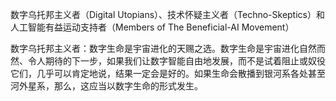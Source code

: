 数字乌托邦主义者（Digital Utopians）、技术怀疑主义者（Techno-Skeptics）和人工智能有益运动支持者（Members of The Beneficial-AI Movement）

数字乌托邦主义者：数字生命是宇宙进化的天赐之选。数字生命是宇宙进化自然而然、令人期待的下一步，如果我们让数字智能自由地发展，而不是试着阻止或奴役它们，几乎可以肯定地说，结果一定会是好的。如果生命会散播到银河系各处甚至河外星系，那么，这应当以数字生命的形式发生。
